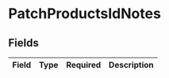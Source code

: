 # PatchProductsIdNotes


## Fields

| Field       | Type        | Required    | Description |
| ----------- | ----------- | ----------- | ----------- |